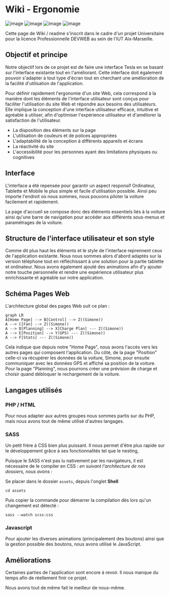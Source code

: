 # Wiki - Ergonomie

![image](https://img.shields.io/badge/HTML5-E34F26?style=for-the-badge&logo=html5&logoColor=white)  ![image](https://img.shields.io/badge/CSS3-1572B6?style=for-the-badge&logo=css3&logoColor=white) ![image](https://img.shields.io/badge/JavaScript-323330?style=for-the-badge&logo=javascript&logoColor=F7DF1E) ![image](https://img.shields.io/badge/PHP-777BB4?style=for-the-badge&logo=php&logoColor=white)

Cette page de Wiki / readme s'inscrit dans le cadre d'un projet Universitaire pour la licence Professionnelle DEVWEB au sein de l'IUT Aix-Marseille.

## Objectif et principe
Notre objectif lors de ce projet est de faire une interface Tesla en se basant sur l'interface existante tout en l'améliorant. Cette interface doit également pouvoir s'adapter à tout type d'écran tout en cherchant une amélioration de la facilité d'utilisation de l'application.

Pour définir rapidement l'ergonomie d'un site Web, cela correspond à la manière dont les éléments de l'interface utilisateur sont conçus pour faciliter l'utilisation du site Web et répondre aux besoins des utilisateurs. Elle implique la conception d'une interface utilisateur efficace, intuitive et agréable à utiliser, afin d'optimiser l'expérience utilisateur et d'améliorer la satisfaction de l'utilisateur.
- La disposition des éléments sur la page
- L'utilisation de couleurs et de polices appropriées 
- L'adaptabilité de la conception à différents appareils et écrans
- La réactivité du site
- L'accessibilité pour les personnes ayant des limitations physiques ou cognitives


## Interface
L'interface a été repensée pour garantir un aspect responsif Ordinateur, Tablette et Mobile le plus simple et facile d'utilisation possible. Ainsi peu importe l'endroit où nous sommes, nous pouvons piloter la voiture facilement et rapidement. 

La page d'accueil se compose donc des éléments essentiels liés à la voiture ainsi qu'une barre de navigation pour accéder aux différents sous-menus et paramétrages de la voiture. 

## Structure de l'interface utilisateur et son style 

Comme dit plus haut les éléments et le style de l'interface reprennent ceux de l'application existante. Nous nous sommes alors d'abord adaptés sur la version téléphone tout en réfléchissant à une solution pour la partie tablette et ordinateur. 
Nous avons également ajouté des animations afin d'y ajouter notre touche personnelle et rendre une expérience utilisateur plus enrichissante et agréable sur notre application.

## Schéma Pages Web

L'architecture global des pages Web suit ce plan :

```mermaid
graph LR
A[Home Page] --> B[Control] --> Z((Simone))
A --> C[Fan] --> Z((Simone))
A --> D[Planning] --> X[Charge Plan] --- Z((Simone))
A --> E[Position] --> Y(GPS) --- Z((Simone))
A --> F[Stats] --- Z((Simone))
```

Cela indique que depuis notre "Home Page", nous avons l'accès vers les autres pages qui composent l'application. 
Du côté, de la page "Position" celle-ci va récupérer les données de la voiture, Simone, pour ensuite communiquer avec les données GPS et affiché sa position de la voiture. 
Pour la page "Planning", nous pourrons créer une prévision de charge et choisir quand débloquer le rechargement de la voiture.

## Langages utilisés 

### PHP / HTML
Pour nous adapter aux autres groupes nous sommes partis sur du PHP, mais nous avons tout de même utilisé d'autres langages. 

### SASS
Un petit frère à CSS bien plus puissant. Il nous permet d'être plus rapide sur le développement grâce à ses fonctionnalités tel que le nesting, 

Puisque le SASS n'est pas lu nativement par les navigateurs, il est nécessaire de le compiler en CSS :
_en suivant l'architecture de nos dossiers, nous avons :_

Se placer dans le dossier `assets`, depuis l'onglet **Shell**
```
cd assets
```
Puis copier la commande pour démarrer la compilation dès lors qu'un changement est détecté : 
```
sass --watch scss:css
```

### Javascript
Pour ajouter les diverses animations (principalement des boutons) ainsi que la gestion possible des boutons, nous avons utilisé le JavaScript.


## Améliorations

Certaines parties de l'application sont encore à revoir. Il nous manque du temps afin de réellement finir ce projet. 

Nous avons tout de même fait le meilleur de nous-même.
